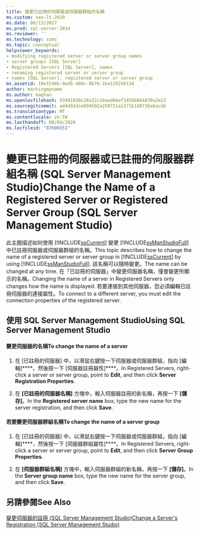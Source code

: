 ```yaml
---
title: 變更已註冊的伺服器或伺服器群組的名稱
ms.custom: seo-lt-2019
ms.date: 06/13/2017
ms.prod: sql-server-2014
ms.reviewer: ''
ms.technology: ssms
ms.topic: conceptual
helpviewer_keywords:
- modifying registered server or server group names
- server groups [SQL Server]
- Registered Servers [SQL Server], names
- renaming registered server or server group
- names [SQL Server], registered server or server group
ms.assetid: 10e1546b-9edb-400c-8676-2ea1192d6134
author: markingmyname
ms.author: maghan
ms.openlocfilehash: 93491830c28a32c16aad6bef3456b864870a2e22
ms.sourcegitcommit: ad4d92dce894592a259721a1571b1d8736abacdb
ms.translationtype: MT
ms.contentlocale: zh-TW
ms.lasthandoff: 08/04/2020
ms.locfileid: "87606551"
---
```

# <a name="change-the-name-of-a-registered-server-or-registered-server-group-sql-server-management-studio"></a><span data-ttu-id="9d4e4-102">變更已註冊的伺服器或已註冊的伺服器群組名稱 (SQL Server Management Studio)</span><span class="sxs-lookup"><span data-stu-id="9d4e4-102">Change the Name of a Registered Server or Registered Server Group (SQL Server Management Studio)</span></span>
  <span data-ttu-id="9d4e4-103">此主題描述如何使用 [!INCLUDE[ssCurrent](../../includes/sscurrent-md.md)] 變更 [!INCLUDE[ssManStudioFull](../../includes/ssmanstudiofull-md.md)]中已註冊伺服器或伺服器群組的名稱。</span><span class="sxs-lookup"><span data-stu-id="9d4e4-103">This topic describes how to change the name of a registered server or server group in [!INCLUDE[ssCurrent](../../includes/sscurrent-md.md)] by using [!INCLUDE[ssManStudioFull](../../includes/ssmanstudiofull-md.md)].</span></span> <span data-ttu-id="9d4e4-104">該名稱可以隨時變更。</span><span class="sxs-lookup"><span data-stu-id="9d4e4-104">The name can be changed at any time.</span></span> <span data-ttu-id="9d4e4-105">在「已註冊的伺服器」中變更伺服器名稱，僅會變更所顯示的名稱。</span><span class="sxs-lookup"><span data-stu-id="9d4e4-105">Changing the name of a server in Registered Servers only changes how the name is displayed.</span></span> <span data-ttu-id="9d4e4-106">若要連接到其他伺服器，您必須編輯已註冊伺服器的連接屬性。</span><span class="sxs-lookup"><span data-stu-id="9d4e4-106">To connect to a different server, you must edit the connection properties of the registered server.</span></span>  
  
##  <a name="using-sql-server-management-studio"></a><a name="SSMSProcedure"></a> <span data-ttu-id="9d4e4-107">使用 SQL Server Management Studio</span><span class="sxs-lookup"><span data-stu-id="9d4e4-107">Using SQL Server Management Studio</span></span>  
  
#### <a name="to-change-the-name-of-a-server"></a><span data-ttu-id="9d4e4-108">變更伺服器的名稱</span><span class="sxs-lookup"><span data-stu-id="9d4e4-108">To change the name of a server</span></span>  
  
1.  <span data-ttu-id="9d4e4-109">在 [已註冊的伺服器] 中，以滑鼠右鍵按一下伺服器或伺服器群組，指向 [編輯]\*\*\*\*，然後按一下 [伺服器註冊屬性]\*\*\*\*。</span><span class="sxs-lookup"><span data-stu-id="9d4e4-109">In Registered Servers, right-click a server or server group, point to **Edit**, and then click **Server Registration Properties**.</span></span>  
  
2.  <span data-ttu-id="9d4e4-110">在 **[已註冊的伺服器名稱]** 方塊中，輸入伺服器註冊的新名稱，再按一下 **[儲存]**。</span><span class="sxs-lookup"><span data-stu-id="9d4e4-110">In the **Registered server name** box, type the new name for the server registration, and then click **Save**.</span></span>  
  
#### <a name="to-change-the-name-of-a-server-group"></a><span data-ttu-id="9d4e4-111">若要變更伺服器群組名稱</span><span class="sxs-lookup"><span data-stu-id="9d4e4-111">To change the name of a server group</span></span>  
  
1.  <span data-ttu-id="9d4e4-112">在 [已註冊的伺服器] 中，以滑鼠右鍵按一下伺服器或伺服器群組，指向 [編輯]\*\*\*\*，然後按一下 [伺服器群組屬性]\*\*\*\*。</span><span class="sxs-lookup"><span data-stu-id="9d4e4-112">In Registered Servers, right-click a server or server group, point to **Edit**, and then click **Server Group Properties**.</span></span>  
  
2.  <span data-ttu-id="9d4e4-113">在 **[伺服器群組名稱]** 方塊中，輸入伺服器群組的新名稱，再按一下 **[儲存]**。</span><span class="sxs-lookup"><span data-stu-id="9d4e4-113">In the **Server group name** box, type the new name for the server group, and then click **Save**.</span></span>  
  
## <a name="see-also"></a><span data-ttu-id="9d4e4-114">另請參閱</span><span class="sxs-lookup"><span data-stu-id="9d4e4-114">See Also</span></span>  
 [<span data-ttu-id="9d4e4-115">變更伺服器的註冊 &#40;SQL Server Management Studio&#41;</span><span class="sxs-lookup"><span data-stu-id="9d4e4-115">Change a Server's Registration &#40;SQL Server Management Studio&#41;</span></span>](change-a-server-s-registration-sql-server-management-studio.md)
  
  
